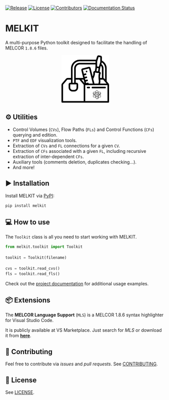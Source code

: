 [![Release](https://badgen.net/github/release/manjavacas/melkit)]() [![License](https://badgen.net/github/license/manjavacas/melkit)]() [![Contributors](https://badgen.net/github/contributors/manjavacas/melkit)]() [![Documentation Status](https://readthedocs.org/projects/melkit/badge/?version=latest)](https://melkit.readthedocs.io/en/latest/?badge=latest)

# MELKIT

A multi-purpose Python toolkit designed to facilitate the handling of MELCOR `1.8.6` files.

<p align="center">
    <img src="./img/logo.png" alt="drawing" width="150"/>
</p>

## ⚙️ Utilities

- Control Volumes (`CVs`), Flow Paths (`FLs`) and Control Functions (`CFs`) querying and edition.
- `PTF` and `EDF` visualization tools.
- Extraction of `CVs` and `FL` connections for a given `CV`.
- Extraction of `CFs` associated with a given `FL`, including recursive extraction of inter-dependent `CFs`.
- Auxiliary tools (comments deletion, duplicates checking...).
- And more!

## ▶️ Installation

Install MELKIT via [PyPI](https://pypi.org/project/melkit/):

```bash
pip install melkit
```

## 💻 How to use

The `Toolkit` class is all you need to start working with MELKIT.

```python
from melkit.toolkit import Toolkit

toolkit = Toolkit(filename)

cvs = toolkit.read_cvs()
fls = toolkit.read_fls()
```

Check out the [project documentation](https://melkit.readthedocs.io/en/latest/) for additional usage examples.

## 📦 Extensions

The **MELCOR Language Support** (`MLS`) is a MELCOR 1.8.6 syntax highlighter for Visual Studio Code.

It is publicly available at VS Marketplace. Just search for *MLS* or download it from [**here**](https://marketplace.visualstudio.com/items?itemName=manjavacas.mls).

## 👐 Contributing

Feel free to contribute via _issues_ and _pull requests_. See [CONTRIBUTING](./CONTRIBUTING.md).

## 📃 License 

See [LICENSE](./LICENSE).
